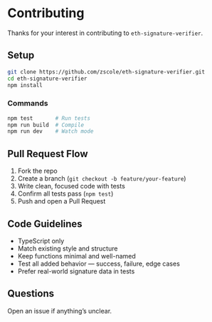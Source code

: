 # Contributing

Thanks for your interest in contributing to `eth-signature-verifier`.

## Setup

```bash
git clone https://github.com/zscole/eth-signature-verifier.git
cd eth-signature-verifier
npm install
````

### Commands

```bash
npm test       # Run tests
npm run build  # Compile
npm run dev    # Watch mode
```

## Pull Request Flow

1. Fork the repo
2. Create a branch (`git checkout -b feature/your-feature`)
3. Write clean, focused code with tests
4. Confirm all tests pass (`npm test`)
5. Push and open a Pull Request

## Code Guidelines

* TypeScript only
* Match existing style and structure
* Keep functions minimal and well-named
* Test all added behavior — success, failure, edge cases
* Prefer real-world signature data in tests

## Questions

Open an issue if anything’s unclear.

